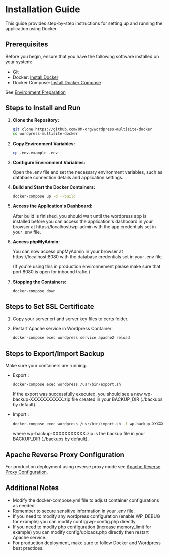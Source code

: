 # Installation Guide

This guide provides step-by-step instructions for setting up and running the application using Docker.

## Prerequisites

Before you begin, ensure that you have the following software installed on your system:

- Git
- Docker: [Install Docker](https://docs.docker.com/get-docker/)
- Docker Compose: [Install Docker Compose](https://docs.docker.com/compose/install/)

See [Environment Preparation](EnvironmentPreparation.md)

## Steps to Install and Run

1. **Clone the Repository:**

   ```bash
   git clone https://github.com/UM-org/wordpress-multisite-docker
   cd wordpress-multisite-docker
   ```

2. **Copy Environment Variables:**
   
   ```bash
   cp .env.example .env
   ```

3. **Configure Environment Variables:**
   
   Open the .env file and set the necessary environment variables, such as database connection details and application settings.

4. **Build and Start the Docker Containers:**
   
   ```bash
   docker-compose up -d --build
   ```

5. **Access the Application's Dashboard:**
   
   After build is finished, you should wait until the wordpress app is installed before you can access the application's dashboard in your browser at https://localhost/wp-admin with the app credentials set in your .env file.

6. **Access phpMyAdmin:**
   
   You can now access phpMyAdmin in your browser at https://localhost:8080 with the database credentials set in your .env file.

   (If you're using this in production environnement please make sure that port 8080 is open for inbound trafic.)  

7. **Stopping the Containers:**
   
   ```bash
   docker-compose down
   ```

## Steps to Set SSL Certificate

1. Copy your server.crt and server.key files to certs folder.

2. Restart Apache service in Wordpress Container:
   
    ```bash
   docker-compose exec wordpress service apache2 reload 
   ```

## Steps to Export/Import Backup

Make sure your containers are running.

- Export :
  
    ```bash
   docker-compose exec wordpress /usr/bin/export.sh
   ```
   If the export was successfully executed, you should see a new wp-backup-XXXXXXXXXXX.zip file created in your BACKUP_DIR (./backups by default).

- Import :
  
    ```bash
   docker-compose exec wordpress /usr/bin/import.sh -f wp-backup-XXXXXXXXXXX.zip
   ```
   where wp-backup-XXXXXXXXXXX.zip is the backup file in your BACKUP_DIR (./backups by default).


## Apache Reverse Proxy Configuration

For production deployment using reverse proxy mode see [Apache Reverse Proxy Configuration](ApacheReverseProxy.md).

## Additional Notes

- Modify the docker-compose.yml file to adjust container configurations as needed.
- Remember to secure sensitive information in your .env file.
- If you need to modify any wordpress configuration (enable WP_DEBUG for example) you can modify config/wp-config.php directly.
- If you need to modify php configuration (increase memory_limit for example) you can modify config/uploads.php directly then restart Apache service.
- For production deployment, make sure to follow Docker and Wordpress best practices.